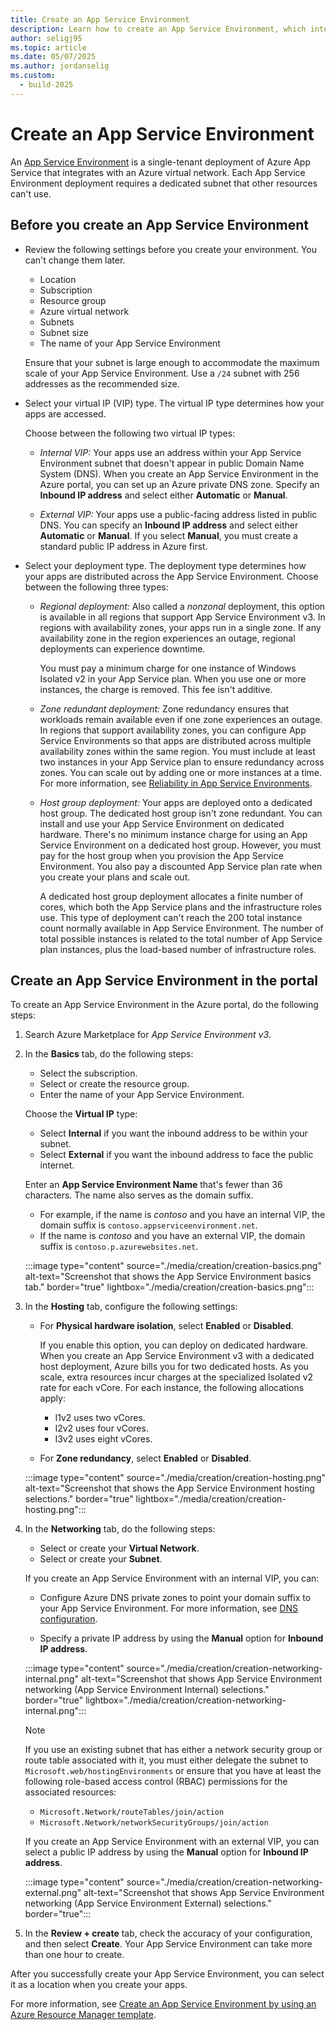 ```yaml
---
title: Create an App Service Environment
description: Learn how to create an App Service Environment, which integrates with an Azure virtual network and supports internal or external virtual IP types.
author: seligj95
ms.topic: article
ms.date: 05/07/2025
ms.author: jordanselig
ms.custom:
  - build-2025
---
```


# Create an App Service Environment

An [App Service Environment][Intro] is a single-tenant deployment of Azure App Service that integrates with an Azure virtual network. Each App Service Environment deployment requires a dedicated subnet that other resources can't use.

## Before you create an App Service Environment

- Review the following settings before you create your environment. You can't change them later.

  - Location
  - Subscription
  - Resource group
  - Azure virtual network
  - Subnets
  - Subnet size
  - The name of your App Service Environment

   Ensure that your subnet is large enough to accommodate the maximum scale of your App Service Environment. Use a `/24` subnet with 256 addresses as the recommended size.

- Select your virtual IP (VIP) type. The virtual IP type determines how your apps are accessed.

   Choose between the following two virtual IP types:

    - *Internal VIP:* Your apps use an address within your App Service Environment subnet that doesn't appear in public Domain Name System (DNS). When you create an App Service Environment in the Azure portal, you can set up an Azure private DNS zone. Specify an **Inbound IP address** and select either **Automatic** or **Manual**.

    - *External VIP:* Your apps use a public-facing address listed in public DNS. You can specify an **Inbound IP address** and select either **Automatic** or **Manual**. If you select **Manual**, you must create a standard public IP address in Azure first.

- Select your deployment type. The deployment type determines how your apps are distributed across the App Service Environment. Choose between the following three types:
    
   - *Regional deployment:* Also called a *nonzonal* deployment, this option is available in all regions that support App Service Environment v3. In regions with availability zones, your apps run in a single zone. If any availability zone in the region experiences an outage, regional deployments can experience downtime.
     
     You must pay a minimum charge for one instance of Windows Isolated v2 in your App Service plan. When you use one or more instances, the charge is removed. This fee isn't additive.
    
   - *Zone redundant deployment:* Zone redundancy ensures that workloads remain available even if one zone experiences an outage. In regions that support availability zones, you can configure App Service Environments so that apps are distributed across multiple availability zones within the same region. You must include at least two instances in your App Service plan to ensure redundancy across zones. You can scale out by adding one or more instances at a time. For more information, see [Reliability in App Service Environments](../../reliability/reliability-app-service-environment.md).
   
   - *Host group deployment:* Your apps are deployed onto a dedicated host group. The dedicated host group isn't zone redundant. You can install and use your App Service Environment on dedicated hardware. There's no minimum instance charge for using an App Service Environment on a dedicated host group. However, you must pay for the host group when you provision the App Service Environment. You also pay a discounted App Service plan rate when you create your plans and scale out.
   
     A dedicated host group deployment allocates a finite number of cores, which both the App Service plans and the infrastructure roles use. This type of deployment can't reach the 200 total instance count normally available in App Service Environment. The number of total possible instances is related to the total number of App Service plan instances, plus the load-based number of infrastructure roles.

## Create an App Service Environment in the portal

To create an App Service Environment in the Azure portal, do the following steps:

1. Search Azure Marketplace for *App Service Environment v3*.

1. In the **Basics** tab, do the following steps:

   - Select the subscription.
   - Select or create the resource group.
   - Enter the name of your App Service Environment.

   Choose the **Virtual IP** type:

   - Select **Internal** if you want the inbound address to be within your subnet.
   - Select **External** if you want the inbound address to face the public internet.

   Enter an **App Service Environment Name** that's fewer than 36 characters. The name also serves as the domain suffix.

     - For example, if the name is *contoso* and you have an internal VIP, the domain suffix is `contoso.appserviceenvironment.net`.
     - If the name is *contoso* and you have an external VIP, the domain suffix is `contoso.p.azurewebsites.net`. 

   :::image type="content" source="./media/creation/creation-basics.png" alt-text="Screenshot that shows the App Service Environment basics tab." border="true" lightbox="./media/creation/creation-basics.png":::

1. In the **Hosting** tab, configure the following settings:

   - For **Physical hardware isolation**, select **Enabled** or **Disabled**.
   
     If you enable this option, you can deploy on dedicated hardware. When you create an App Service Environment v3 with a dedicated host deployment, Azure bills you for two dedicated hosts. As you scale, extra resources incur charges at the specialized Isolated v2 rate for each vCore. For each instance, the following allocations apply:
   
     - I1v2 uses two vCores.
     - I2v2 uses four vCores.
     - I3v2 uses eight vCores.
     
   - For **Zone redundancy**, select **Enabled** or **Disabled**.

   :::image type="content" source="./media/creation/creation-hosting.png" alt-text="Screenshot that shows the App Service Environment hosting selections." border="true" lightbox="./media/creation/creation-hosting.png":::
   
1. In the **Networking** tab, do the following steps:

    - Select or create your **Virtual Network**.
    - Select or create your **Subnet**.
    
     If you create an App Service Environment with an internal VIP, you can:
     
     - Configure Azure DNS private zones to point your domain suffix to your App Service Environment. For more information, see [DNS configuration](/azure/app-service/environment/using#dns-configuration).

     - Specify a private IP address by using the **Manual** option for **Inbound IP address**.

   :::image type="content" source="./media/creation/creation-networking-internal.png" alt-text="Screenshot that shows App Service Environment networking (App Service Environment Internal) selections." border="true" lightbox="./media/creation/creation-networking-internal.png":::

      > [!NOTE]
   > If you use an existing subnet that has either a network security group or route table associated with it, you must either delegate the subnet to `Microsoft.web/hostingEnvironments` or ensure that you have at least the following role-based access control (RBAC) permissions for the associated resources:
   > * `Microsoft.Network/routeTables/join/action`
   > * `Microsoft.Network/networkSecurityGroups/join/action`

   If you create an App Service Environment with an external VIP, you can select a public IP address by using the **Manual** option for **Inbound IP address**.

   :::image type="content" source="./media/creation/creation-networking-external.png" alt-text="Screenshot that shows App Service Environment networking (App Service Environment External) selections." border="true":::

1. In the **Review + create** tab, check the accuracy of your configuration, and then select **Create**. Your App Service Environment can take more than one hour to create. 

After you successfully create your App Service Environment, you can select it as a location when you create your apps.

For more information, see [Create an App Service Environment by using an Azure Resource Manager template](how-to-create-from-template.md).

<!--Links-->
[Intro]: ./overview.md
[UseAppServiceEnvironment]: ./using.md
